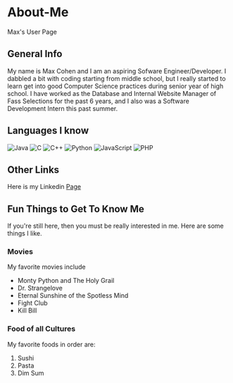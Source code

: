 # About-Me
Max's User Page


## General Info

My name is Max Cohen and I am an aspiring Sofware Engineer/Developer. I dabbled a bit with coding starting from middle school, but I really started to 
learn get into good Computer Science practices during senior year of high school. 
I have worked as the Database and Internal Website Manager of Fass Selections for the past 6 years, and I also was a Software Development Intern this past summer. 


## Languages I know
![Java](https://upload.wikimedia.org/wikipedia/en/thumb/3/30/Java_programming_language_logo.svg/1200px-Java_programming_language_logo.svg.png)
![C](https://cdn.iconscout.com/icon/free/png-512/c-programming-569564.png)
![C++](https://upload.wikimedia.org/wikipedia/commons/thumb/1/18/ISO_C%2B%2B_Logo.svg/1200px-ISO_C%2B%2B_Logo.svg.png)
![Python](https://upload.wikimedia.org/wikipedia/commons/thumb/c/c3/Python-logo-notext.svg/768px-Python-logo-notext.svg.png)
![JavaScript](https://upload.wikimedia.org/wikipedia/commons/thumb/9/99/Unofficial_JavaScript_logo_2.svg/480px-Unofficial_JavaScript_logo_2.svg.png)
![PHP](https://www.php.net/images/logos/new-php-logo.svg)


## Other Links

Here is my Linkedin [Page](https://www.linkedin.com/in/maxcoh3n/)

## Fun Things to Get To Know Me

If you're still here, then you must be really interested in me. Here are some things I like.

### Movies

My favorite movies include
- Monty Python and The Holy Grail
- Dr. Strangelove
- Eternal Sunshine of the Spotless Mind
- Fight Club
- Kill Bill

### Food of all Cultures

My favorite foods in order are:
1. Sushi
2. Pasta
3. Dim Sum


